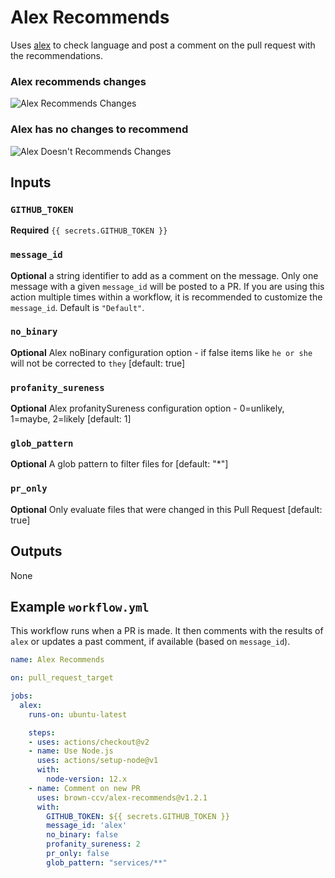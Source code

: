# Alex Recommends

Uses [alex](https://alexjs.com/) to check language and post a comment on the pull request with the recommendations.

### Alex recommends changes
![Alex Recommends Changes](assets/alex-recommends-changes.png "Alex Recommends Changes")

### Alex has no changes to recommend
![Alex Doesn't Recommends Changes](assets/alex-recommends-nothing.png "Alex Recommends Nothing")

## Inputs

### `GITHUB_TOKEN`

**Required** `{{ secrets.GITHUB_TOKEN }}`


### `message_id`

**Optional** a string identifier to add as a comment on the message.  Only one message with a given `message_id` will be posted to a PR.  If you are using this action multiple times within a workflow, it is recommended to customize the `message_id`.  Default is `"Default"`.


### `no_binary`
**Optional** Alex noBinary configuration option - if false items like `he or she` will not be corrected to `they` [default: true]

### `profanity_sureness`
**Optional** Alex profanitySureness configuration option - 0=unlikely, 1=maybe, 2=likely [default: 1]

### `glob_pattern`
**Optional** A glob pattern to filter files for [default: "\*"]


### `pr_only`
**Optional** Only evaluate files that were changed in this Pull Request [default: true]

## Outputs

None

## Example `workflow.yml`

This workflow runs when a PR is made.  It then comments with the results of `alex` or updates a past comment, if available (based on `message_id`).

```yml
name: Alex Recommends

on: pull_request_target

jobs:
  alex:
    runs-on: ubuntu-latest

    steps:
    - uses: actions/checkout@v2
    - name: Use Node.js
      uses: actions/setup-node@v1
      with:
        node-version: 12.x
    - name: Comment on new PR
      uses: brown-ccv/alex-recommends@v1.2.1
      with:
        GITHUB_TOKEN: ${{ secrets.GITHUB_TOKEN }}
        message_id: 'alex'
        no_binary: false
        profanity_sureness: 2
        pr_only: false
        glob_pattern: "services/**"
```
